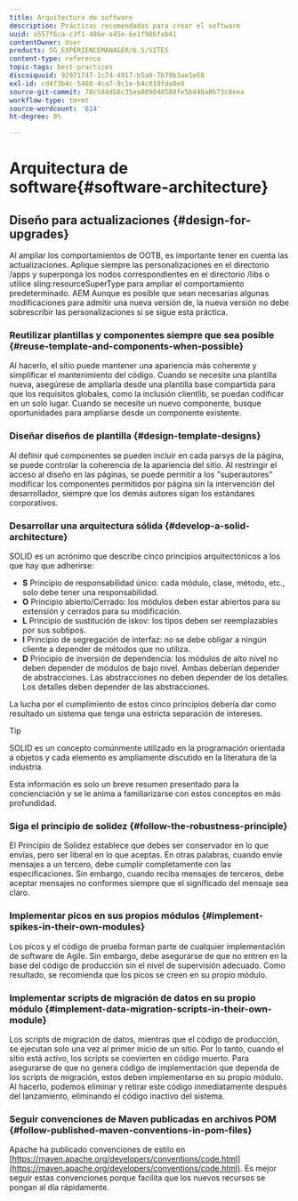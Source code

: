 ```yaml
---
title: Arquitectura de software
description: Prácticas recomendadas para crear el software
uuid: a557f6ca-c3f1-486e-a45e-6e1f986fab41
contentOwner: User
products: SG_EXPERIENCEMANAGER/6.5/SITES
content-type: reference
topic-tags: best-practices
discoiquuid: 92971747-1c74-4917-b5a0-7b79b3ae1e68
exl-id: cd4f3b4c-5488-4ca7-9c1e-b4c819fda8e8
source-git-commit: 78c584db8c35ea809048580fe5b440a0b73c8eea
workflow-type: tm+mt
source-wordcount: '614'
ht-degree: 0%

---
```


# Arquitectura de software{#software-architecture}

## Diseño para actualizaciones {#design-for-upgrades}

Al ampliar los comportamientos de OOTB, es importante tener en cuenta las actualizaciones. Aplique siempre las personalizaciones en el directorio /apps y superponga los nodos correspondientes en el directorio /libs o utilice sling:resourceSuperType para ampliar el comportamiento predeterminado. AEM Aunque es posible que sean necesarias algunas modificaciones para admitir una nueva versión de, la nueva versión no debe sobrescribir las personalizaciones si se sigue esta práctica.

### Reutilizar plantillas y componentes siempre que sea posible {#reuse-template-and-components-when-possible}

Al hacerlo, el sitio puede mantener una apariencia más coherente y simplificar el mantenimiento del código. Cuando se necesite una plantilla nueva, asegúrese de ampliarla desde una plantilla base compartida para que los requisitos globales, como la inclusión clientlib, se puedan codificar en un solo lugar. Cuando se necesite un nuevo componente, busque oportunidades para ampliarse desde un componente existente.

### Diseñar diseños de plantilla {#design-template-designs}

Al definir qué componentes se pueden incluir en cada parsys de la página, se puede controlar la coherencia de la apariencia del sitio. Al restringir el acceso al diseño en las páginas, se puede permitir a los &quot;superautores&quot; modificar los componentes permitidos por página sin la intervención del desarrollador, siempre que los demás autores sigan los estándares corporativos.

### Desarrollar una arquitectura sólida {#develop-a-solid-architecture}

SOLID es un acrónimo que describe cinco principios arquitectónicos a los que hay que adherirse:

* **S** Principio de responsabilidad único: cada módulo, clase, método, etc., solo debe tener una responsabilidad.
* **O** Principio abierto/Cerrado: los módulos deben estar abiertos para su extensión y cerrados para su modificación.
* **L** Principio de sustitución de iskov: los tipos deben ser reemplazables por sus subtipos.
* **I** Principio de segregación de interfaz: no se debe obligar a ningún cliente a depender de métodos que no utiliza.
* **D** Principio de inversión de dependencia: los módulos de alto nivel no deben depender de módulos de bajo nivel. Ambas deberían depender de abstracciones. Las abstracciones no deben depender de los detalles. Los detalles deben depender de las abstracciones.

La lucha por el cumplimiento de estos cinco principios debería dar como resultado un sistema que tenga una estricta separación de intereses.

>[!TIP]
>
>SOLID es un concepto comúnmente utilizado en la programación orientada a objetos y cada elemento es ampliamente discutido en la literatura de la industria.
>
>Esta información es solo un breve resumen presentado para la concienciación y se le anima a familiarizarse con estos conceptos en más profundidad.

### Siga el principio de solidez {#follow-the-robustness-principle}

El Principio de Solidez establece que debes ser conservador en lo que envías, pero ser liberal en lo que aceptas. En otras palabras, cuando envíe mensajes a un tercero, debe cumplir completamente con las especificaciones. Sin embargo, cuando reciba mensajes de terceros, debe aceptar mensajes no conformes siempre que el significado del mensaje sea claro.

### Implementar picos en sus propios módulos {#implement-spikes-in-their-own-modules}

Los picos y el código de prueba forman parte de cualquier implementación de software de Agile. Sin embargo, debe asegurarse de que no entren en la base del código de producción sin el nivel de supervisión adecuado. Como resultado, se recomienda que los picos se creen en su propio módulo.

### Implementar scripts de migración de datos en su propio módulo {#implement-data-migration-scripts-in-their-own-module}

Los scripts de migración de datos, mientras que el código de producción, se ejecutan solo una vez al primer inicio de un sitio. Por lo tanto, cuando el sitio está activo, los scripts se convierten en código muerto. Para asegurarse de que no genera código de implementación que dependa de los scripts de migración, estos deben implementarse en su propio módulo. Al hacerlo, podemos eliminar y retirar este código inmediatamente después del lanzamiento, eliminando el código inactivo del sistema.

### Seguir convenciones de Maven publicadas en archivos POM {#follow-published-maven-conventions-in-pom-files}

Apache ha publicado convenciones de estilo en [https://maven.apache.org/developers/conventions/code.html](https://maven.apache.org/developers/conventions/code.html). Es mejor seguir estas convenciones porque facilita que los nuevos recursos se pongan al día rápidamente.

